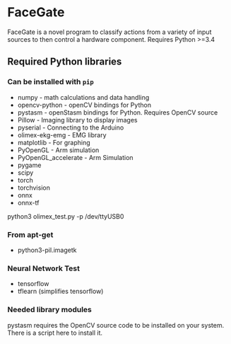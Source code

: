 # FaceGate

FaceGate is a novel program to classify actions from a variety of input sources to then control a hardware component.
Requires Python >=3.4

## Required Python libraries
### Can be installed with `pip`
* numpy - math calculations and data handling
* opencv-python - openCV bindings for Python
* pystasm - openStasm bindings for Python. Requires OpenCV source
* Pillow - Imaging library to display images
* pyserial - Connecting to the Arduino
* olimex-ekg-emg - EMG library
* matplotlib - For graphing
* PyOpenGL - Arm simulation
* PyOpenGL_accelerate - Arm Simulation
* pygame
* scipy
* torch
* torchvision
* onnx
* onnx-tf

python3 olimex_test.py -p /dev/ttyUSB0

### From apt-get
* python3-pil.imagetk

### Neural Network Test
* tensorflow
* tflearn (simplifies tensorflow)

### Needed library modules
pystasm requires the OpenCV source code to be installed on your system. There is a script here to install it.
